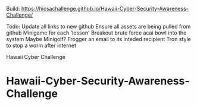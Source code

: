 Build:
https://hicsachallenge.github.io/Hawaii-Cyber-Security-Awareness-Challenge/

Todo:
	Update all links to new github
	Ensure all assets are being pulled from github
	Minigame for each 'lesson'
		Breakout brute force acai bowl into the system
			Maybe Minigolf?
		Frogger an email to its inteded recipient
		Tron style to stop a worm after internet

Hawaii Cyber Challenge
# Hawaii-Cyber-Security-Awareness-Challenge
